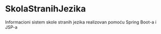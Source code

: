 # SkolaStranihJezika
Informacioni sistem skole stranih jezika realizovan pomoću Spring Boot-a i JSP-a
